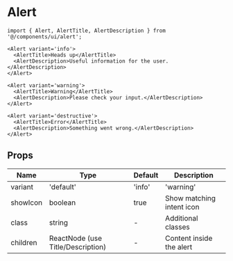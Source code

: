 # Alert

```tsx
import { Alert, AlertTitle, AlertDescription } from '@/components/ui/alert';

<Alert variant='info'>
  <AlertTitle>Heads up</AlertTitle>
  <AlertDescription>Useful information for the user.</AlertDescription>
</Alert>

<Alert variant='warning'>
  <AlertTitle>Warning</AlertTitle>
  <AlertDescription>Please check your input.</AlertDescription>
</Alert>

<Alert variant='destructive'>
  <AlertTitle>Error</AlertTitle>
  <AlertDescription>Something went wrong.</AlertDescription>
</Alert>
```

## Props

| Name     | Type                                   | Default   | Description                         |
|----------|----------------------------------------|-----------|-------------------------------------|
| variant  | 'default' | 'info' | 'warning' | 'destructive' | 'default' | Color/intent variant                |
| showIcon | boolean                                | true      | Show matching intent icon           |
| class    | string                                 | -         | Additional classes                  |
| children | ReactNode (use Title/Description)      | -         | Content inside the alert            |
